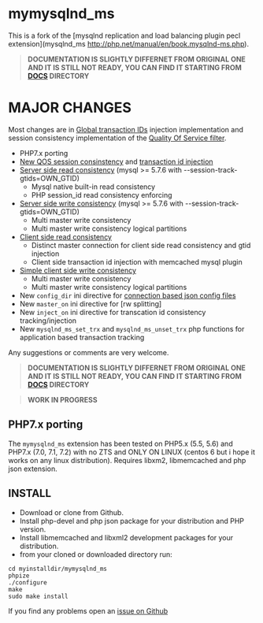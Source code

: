 # mymysqlnd_ms
This is a fork of the [mysqlnd replication and load balancing plugin pecl extension](mysqlnd_ms http://php.net/manual/en/book.mysqlnd-ms.php). 

>**DOCUMENTATION IS SLIGHTLY DIFFERNET FROM ORIGINAL ONE AND IT IS STILL NOT READY, YOU CAN FIND IT STARTING FROM [DOCS](docs/BOOK.md) DIRECTORY**

# MAJOR CHANGES
Most changes are in [Global transaction IDs](docs/BOOK/QUICKSTART-AND-EXAMPLES/GLOBAL-TRANSACTION-IDS.md) injection implementation and session consistency implementation of the [Quality Of Service filter](docs/BOOK/QUICKSTART-AND-EXAMPLES/SERVICE-LEVEL-AND-CONSISTENCY.md).

* PHP7.x porting
* [New QOS session consinstency](docs/BOOK/QUICKSTART-AND-EXAMPLES/SERVICE-LEVEL-AND-CONSISTENCY.md) and [transaction id injection](docs/BOOK/QUICKSTART-AND-EXAMPLES/GLOBAL-TRANSACTION-IDS.md)
* [Server side read consistency](docs/BOOK/QUICKSTART-AND-EXAMPLES/SERVICE-LEVEL-AND-CONSISTENCY.md#server-side-read-consistency) (mysql >= 5.7.6 with --session-track-gtids=OWN_GTID)
  * Mysql native built-in read consistency 
  * PHP session_id read consistency enforcing
* [Server side write consistency](docs/BOOK/QUICKSTART-AND-EXAMPLES/SERVICE-LEVEL-AND-CONSISTENCY.md#server-side-write-consistency) (mysql >= 5.7.6 with --session-track-gtids=OWN_GTID)
  * Multi master write consistency 
  * Multi master write consistency logical partitions
* [Client side read consistency](docs/BOOK/QUICKSTART-AND-EXAMPLES/SERVICE-LEVEL-AND-CONSISTENCY.md#client-side-read-consistency)
  * Distinct master connection for client side read consistency and gtid injection
  * Client side transaction id injection with memcached mysql plugin
* [Simple client side write consistency](docs/BOOK/QUICKSTART-AND-EXAMPLES/SERVICE-LEVEL-AND-CONSISTENCY.md#simple-client-side-write-consistency)
  * Multi master write consistency 
  * Multi master write consistency logical partitions   
* New `config_dir` ini directive for [connection based json config files](docs/BOOK/QUICKSTART-AND-EXAMPLES/RUNNING-STATEMENTS.md)
* New `master_on` ini directive for [rw splitting] 
* New `inject_on` ini directive for transcation id consistency tracking/injection
* New `mysqlnd_ms_set_trx` and `mysqlnd_ms_unset_trx` php functions for application based transaction tracking

Any suggestions or comments are very welcome.

>**DOCUMENTATION IS SLIGHTLY DIFFERNET FROM ORIGINAL ONE AND IT IS STILL NOT READY, YOU CAN FIND IT STARTING FROM [DOCS](docs/BOOK.md) DIRECTORY**


>**WORK IN PROGRESS**

## PHP7.x porting
The `mymysqlnd_ms` extension has been tested on PHP5.x (5.5, 5.6) and PHP7.x (7.0, 7.1, 7.2) with no ZTS and ONLY ON LINUX (centos 6 but i hope it works on any linux distribution). Requires libxm2, libmemcached and php json extension. 

## INSTALL
* Download or clone from Github.
* Install php-devel and php json package for your distribution and PHP version.
* Install libmemcached and libxml2 development packages for your distribution.
* from your cloned or downloaded directory run:

```
cd myinstalldir/mymysqlnd_ms
phpize
./configure
make
sudo make install
```
If you find any problems open an [issue on Github](https://github.com/sergiotabanelli/mymysqlnd_ms/issues) 

